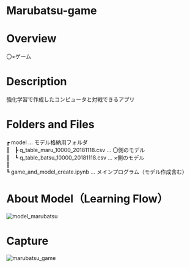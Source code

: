 # Marubatsu-game

# Overview
〇×ゲーム

# Description
強化学習で作成したコンピュータと対戦できるアプリ

# Folders and Files
┏ model … モデル格納用フォルダ  
┃　┣ q_table_maru_10000_20181118.csv … 〇側のモデル  
┃　┗ q_table_batsu_10000_20181118.csv … ×側のモデル  
┃  
┗ game_and_model_create.ipynb … メインプログラム（モデル作成含む）  

# About Model（Learning Flow）
![model_marubatsu](https://user-images.githubusercontent.com/39453720/49339745-9ff66180-f679-11e8-814d-b0fc72726482.png)

# Capture
![marubatsu_game](https://user-images.githubusercontent.com/39453720/48671724-0a82aa00-eb70-11e8-937a-ef3eb7f6809c.png)
